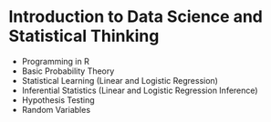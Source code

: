 # Introduction to Data Science and Statistical Thinking 
- Programming in R
- Basic Probability Theory
- Statistical Learning (Linear and Logistic Regression)
- Inferential Statistics (Linear and Logistic Regression Inference)
- Hypothesis Testing
- Random Variables


